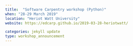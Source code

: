 ```yaml
---
title:  "Software Carpentry workshop (Python)"
when: "28-29 March 2019"
location: "Heriot Watt University"
website: https://edcarp.github.io/2019-03-28-heriotwatt/

categories: jekyll update
type: workshop_announcement
---
```

